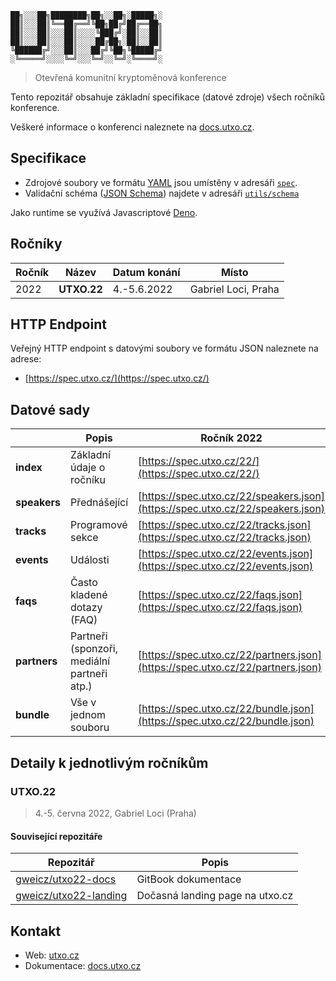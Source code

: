 
```
██╗░░░██╗████████╗██╗░░██╗░█████╗░
██║░░░██║╚══██╔══╝╚██╗██╔╝██╔══██╗
██║░░░██║░░░██║░░░░╚███╔╝░██║░░██║
██║░░░██║░░░██║░░░░██╔██╗░██║░░██║
╚██████╔╝░░░██║░░░██╔╝╚██╗╚█████╔╝
░╚═════╝░░░░╚═╝░░░╚═╝░░╚═╝░╚════╝░
```

> Otevřená komunitní kryptoměnová konference

Tento repozitář obsahuje základní specifikace (datové zdroje) všech ročníků konference. 

Veškeré informace o konferenci naleznete na [docs.utxo.cz](https://docs.utxo.cz).

## Specifikace

* Zdrojové soubory ve formátu [YAML](https://yaml.org/) jsou umístěny v adresáři [`spec`](./spec).
* Validační schéma ([JSON Schema](https://json-schema.org/)) najdete v adresáři [`utils/schema`](./utils/schema)

Jako runtime se využívá Javascriptové [Deno](https://deno.land/).

## Ročníky
| Ročník | Název | Datum konání | Místo |
| --- | --- | --- | --- |
| 2022 | **UTXO.22** | 4.-5.6.2022 | Gabriel Loci, Praha |


## HTTP Endpoint
Veřejný HTTP endpoint s datovými soubory ve formátu JSON naleznete na adrese: 

- [https://spec.utxo.cz/](https://spec.utxo.cz/)

## Datové sady
| | Popis | Ročník 2022 |
| --- | --- | --- |
| **index** | Základní údaje o ročníku | [https://spec.utxo.cz/22/](https://spec.utxo.cz/22/) |
| **speakers** | Přednášející | [https://spec.utxo.cz/22/speakers.json](https://spec.utxo.cz/22/speakers.json) |
| **tracks** | Programové sekce | [https://spec.utxo.cz/22/tracks.json](https://spec.utxo.cz/22/tracks.json) |
| **events** | Události | [https://spec.utxo.cz/22/events.json](https://spec.utxo.cz/22/events.json) |
| **faqs** | Často kladené dotazy (FAQ) | [https://spec.utxo.cz/22/faqs.json](https://spec.utxo.cz/22/faqs.json) |
| **partners** | Partneři (sponzoři, mediální partneři atp.) | [https://spec.utxo.cz/22/partners.json](https://spec.utxo.cz/22/partners.json) |
| **bundle** | Vše v jednom souboru | [https://spec.utxo.cz/22/bundle.json](https://spec.utxo.cz/22/bundle.json) |

## Detaily k jednotlivým ročníkům

### UTXO.22
> 4.-5. června 2022, Gabriel Loci (Praha)

#### Související repozitáře

| Repozitář | Popis |
| --- | --- |
| [gweicz/utxo22-docs](https://github.com/gweicz/utxo22-docs) | GitBook dokumentace |
| [gweicz/utxo22-landing](https://github.com/gweicz/utxo22-landing) | Dočasná landing page na utxo.cz |

## Kontakt
* Web: [utxo.cz](https://utxo.cz)
* Dokumentace: [docs.utxo.cz](https://docs.utxo.cz)
